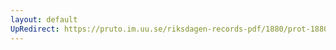 ```yaml
---
layout: default
UpRedirect: https://pruto.im.uu.se/riksdagen-records-pdf/1880/prot-1880--ak--053/prot-1880--ak--053_039.pdf
---
```

